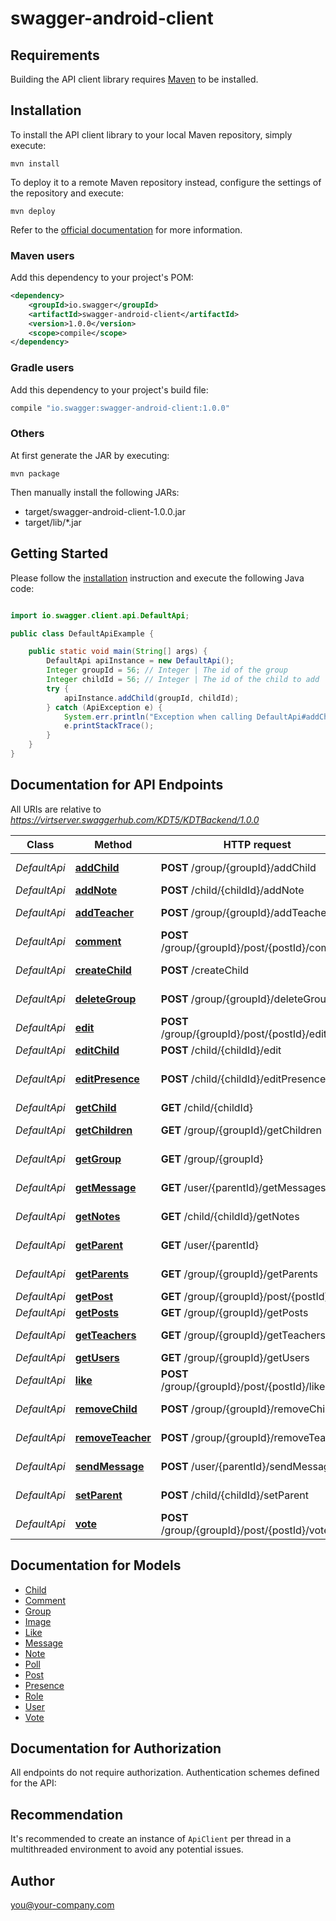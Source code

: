 # swagger-android-client

## Requirements

Building the API client library requires [Maven](https://maven.apache.org/) to be installed.

## Installation

To install the API client library to your local Maven repository, simply execute:

```shell
mvn install
```

To deploy it to a remote Maven repository instead, configure the settings of the repository and execute:

```shell
mvn deploy
```

Refer to the [official documentation](https://maven.apache.org/plugins/maven-deploy-plugin/usage.html) for more information.

### Maven users

Add this dependency to your project's POM:

```xml
<dependency>
    <groupId>io.swagger</groupId>
    <artifactId>swagger-android-client</artifactId>
    <version>1.0.0</version>
    <scope>compile</scope>
</dependency>
```

### Gradle users

Add this dependency to your project's build file:

```groovy
compile "io.swagger:swagger-android-client:1.0.0"
```

### Others

At first generate the JAR by executing:

    mvn package

Then manually install the following JARs:

* target/swagger-android-client-1.0.0.jar
* target/lib/*.jar

## Getting Started

Please follow the [installation](#installation) instruction and execute the following Java code:

```java

import io.swagger.client.api.DefaultApi;

public class DefaultApiExample {

    public static void main(String[] args) {
        DefaultApi apiInstance = new DefaultApi();
        Integer groupId = 56; // Integer | The id of the group
        Integer childId = 56; // Integer | The id of the child to add
        try {
            apiInstance.addChild(groupId, childId);
        } catch (ApiException e) {
            System.err.println("Exception when calling DefaultApi#addChild");
            e.printStackTrace();
        }
    }
}

```

## Documentation for API Endpoints

All URIs are relative to *https://virtserver.swaggerhub.com/KDT5/KDTBackend/1.0.0*

Class | Method | HTTP request | Description
------------ | ------------- | ------------- | -------------
*DefaultApi* | [**addChild**](docs/DefaultApi.md#addChild) | **POST** /group/{groupId}/addChild | adds a child
*DefaultApi* | [**addNote**](docs/DefaultApi.md#addNote) | **POST** /child/{childId}/addNote | adds a note
*DefaultApi* | [**addTeacher**](docs/DefaultApi.md#addTeacher) | **POST** /group/{groupId}/addTeacher | adds a teacher
*DefaultApi* | [**comment**](docs/DefaultApi.md#comment) | **POST** /group/{groupId}/post/{postId}/comment | makes a comment
*DefaultApi* | [**createChild**](docs/DefaultApi.md#createChild) | **POST** /createChild | create a child
*DefaultApi* | [**deleteGroup**](docs/DefaultApi.md#deleteGroup) | **POST** /group/{groupId}/deleteGroup | deletes the group
*DefaultApi* | [**edit**](docs/DefaultApi.md#edit) | **POST** /group/{groupId}/post/{postId}/edit | edits the post
*DefaultApi* | [**editChild**](docs/DefaultApi.md#editChild) | **POST** /child/{childId}/edit | edit a child
*DefaultApi* | [**editPresence**](docs/DefaultApi.md#editPresence) | **POST** /child/{childId}/editPresence | edit a child&#39;s presence
*DefaultApi* | [**getChild**](docs/DefaultApi.md#getChild) | **GET** /child/{childId} | Gets a child
*DefaultApi* | [**getChildren**](docs/DefaultApi.md#getChildren) | **GET** /group/{groupId}/getChildren | Gets children
*DefaultApi* | [**getGroup**](docs/DefaultApi.md#getGroup) | **GET** /group/{groupId} | Gets a group
*DefaultApi* | [**getMessage**](docs/DefaultApi.md#getMessage) | **GET** /user/{parentId}/getMessages | get messages
*DefaultApi* | [**getNotes**](docs/DefaultApi.md#getNotes) | **GET** /child/{childId}/getNotes | get all notes
*DefaultApi* | [**getParent**](docs/DefaultApi.md#getParent) | **GET** /user/{parentId} | Gets a parent
*DefaultApi* | [**getParents**](docs/DefaultApi.md#getParents) | **GET** /group/{groupId}/getParents | Gets parents
*DefaultApi* | [**getPost**](docs/DefaultApi.md#getPost) | **GET** /group/{groupId}/post/{postId} | Gets a post
*DefaultApi* | [**getPosts**](docs/DefaultApi.md#getPosts) | **GET** /group/{groupId}/getPosts | Gets posts
*DefaultApi* | [**getTeachers**](docs/DefaultApi.md#getTeachers) | **GET** /group/{groupId}/getTeachers | Gets teachers
*DefaultApi* | [**getUsers**](docs/DefaultApi.md#getUsers) | **GET** /group/{groupId}/getUsers | Gets users
*DefaultApi* | [**like**](docs/DefaultApi.md#like) | **POST** /group/{groupId}/post/{postId}/like | makes a like
*DefaultApi* | [**removeChild**](docs/DefaultApi.md#removeChild) | **POST** /group/{groupId}/removeChild | removes a child
*DefaultApi* | [**removeTeacher**](docs/DefaultApi.md#removeTeacher) | **POST** /group/{groupId}/removeTeacher | removes a teacher
*DefaultApi* | [**sendMessage**](docs/DefaultApi.md#sendMessage) | **POST** /user/{parentId}/sendMessage | send a message
*DefaultApi* | [**setParent**](docs/DefaultApi.md#setParent) | **POST** /child/{childId}/setParent | set a child&#39;s parent
*DefaultApi* | [**vote**](docs/DefaultApi.md#vote) | **POST** /group/{groupId}/post/{postId}/vote | makes a vote


## Documentation for Models

 - [Child](docs/Child.md)
 - [Comment](docs/Comment.md)
 - [Group](docs/Group.md)
 - [Image](docs/Image.md)
 - [Like](docs/Like.md)
 - [Message](docs/Message.md)
 - [Note](docs/Note.md)
 - [Poll](docs/Poll.md)
 - [Post](docs/Post.md)
 - [Presence](docs/Presence.md)
 - [Role](docs/Role.md)
 - [User](docs/User.md)
 - [Vote](docs/Vote.md)


## Documentation for Authorization

All endpoints do not require authorization.
Authentication schemes defined for the API:

## Recommendation

It's recommended to create an instance of `ApiClient` per thread in a multithreaded environment to avoid any potential issues.

## Author

you@your-company.com

